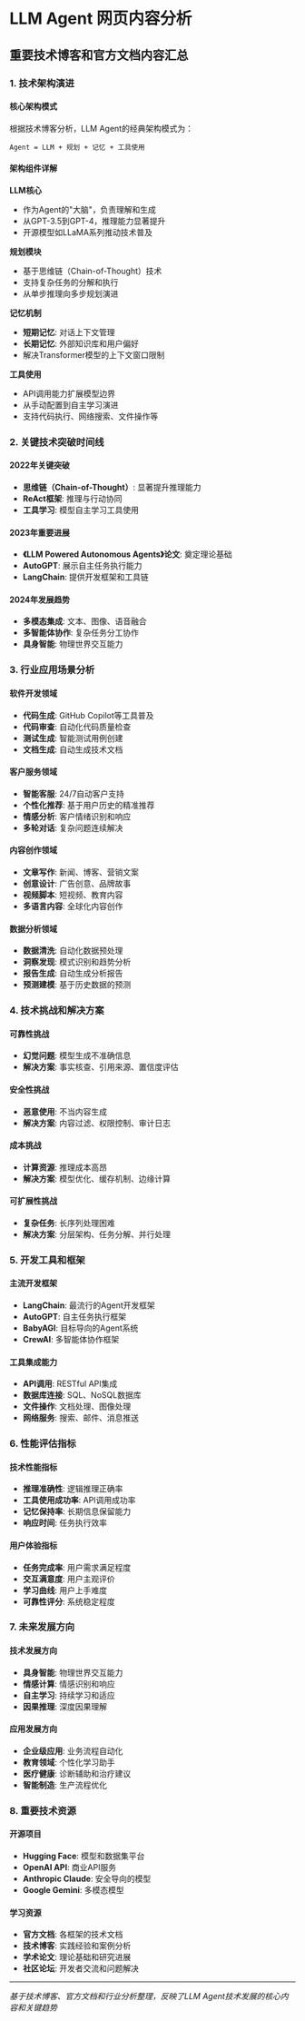 # LLM Agent 网页内容分析

## 重要技术博客和官方文档内容汇总

### 1. 技术架构演进

#### 核心架构模式
根据技术博客分析，LLM Agent的经典架构模式为：
```
Agent = LLM + 规划 + 记忆 + 工具使用
```

#### 架构组件详解

**LLM核心**
- 作为Agent的"大脑"，负责理解和生成
- 从GPT-3.5到GPT-4，推理能力显著提升
- 开源模型如LLaMA系列推动技术普及

**规划模块**
- 基于思维链（Chain-of-Thought）技术
- 支持复杂任务的分解和执行
- 从单步推理向多步规划演进

**记忆机制**
- **短期记忆**: 对话上下文管理
- **长期记忆**: 外部知识库和用户偏好
- 解决Transformer模型的上下文窗口限制

**工具使用**
- API调用能力扩展模型边界
- 从手动配置到自主学习演进
- 支持代码执行、网络搜索、文件操作等

### 2. 关键技术突破时间线

#### 2022年关键突破
- **思维链（Chain-of-Thought）**: 显著提升推理能力
- **ReAct框架**: 推理与行动协同
- **工具学习**: 模型自主学习工具使用

#### 2023年重要进展
- **《LLM Powered Autonomous Agents》论文**: 奠定理论基础
- **AutoGPT**: 展示自主任务执行能力
- **LangChain**: 提供开发框架和工具链

#### 2024年发展趋势
- **多模态集成**: 文本、图像、语音融合
- **多智能体协作**: 复杂任务分工协作
- **具身智能**: 物理世界交互能力

### 3. 行业应用场景分析

#### 软件开发领域
- **代码生成**: GitHub Copilot等工具普及
- **代码审查**: 自动化代码质量检查
- **测试生成**: 智能测试用例创建
- **文档生成**: 自动生成技术文档

#### 客户服务领域
- **智能客服**: 24/7自动客户支持
- **个性化推荐**: 基于用户历史的精准推荐
- **情感分析**: 客户情绪识别和响应
- **多轮对话**: 复杂问题连续解决

#### 内容创作领域
- **文章写作**: 新闻、博客、营销文案
- **创意设计**: 广告创意、品牌故事
- **视频脚本**: 短视频、教育内容
- **多语言内容**: 全球化内容创作

#### 数据分析领域
- **数据清洗**: 自动化数据预处理
- **洞察发现**: 模式识别和趋势分析
- **报告生成**: 自动生成分析报告
- **预测建模**: 基于历史数据的预测

### 4. 技术挑战和解决方案

#### 可靠性挑战
- **幻觉问题**: 模型生成不准确信息
- **解决方案**: 事实核查、引用来源、置信度评估

#### 安全性挑战
- **恶意使用**: 不当内容生成
- **解决方案**: 内容过滤、权限控制、审计日志

#### 成本挑战
- **计算资源**: 推理成本高昂
- **解决方案**: 模型优化、缓存机制、边缘计算

#### 可扩展性挑战
- **复杂任务**: 长序列处理困难
- **解决方案**: 分层架构、任务分解、并行处理

### 5. 开发工具和框架

#### 主流开发框架
- **LangChain**: 最流行的Agent开发框架
- **AutoGPT**: 自主任务执行框架
- **BabyAGI**: 目标导向的Agent系统
- **CrewAI**: 多智能体协作框架

#### 工具集成能力
- **API调用**: RESTful API集成
- **数据库连接**: SQL、NoSQL数据库
- **文件操作**: 文档处理、图像处理
- **网络服务**: 搜索、邮件、消息推送

### 6. 性能评估指标

#### 技术性能指标
- **推理准确性**: 逻辑推理正确率
- **工具使用成功率**: API调用成功率
- **记忆保持率**: 长期信息保留能力
- **响应时间**: 任务执行效率

#### 用户体验指标
- **任务完成率**: 用户需求满足程度
- **交互满意度**: 用户主观评价
- **学习曲线**: 用户上手难度
- **可靠性评分**: 系统稳定程度

### 7. 未来发展方向

#### 技术发展方向
- **具身智能**: 物理世界交互能力
- **情感计算**: 情感识别和响应
- **自主学习**: 持续学习和适应
- **因果推理**: 深度因果理解

#### 应用发展方向
- **企业级应用**: 业务流程自动化
- **教育领域**: 个性化学习助手
- **医疗健康**: 诊断辅助和治疗建议
- **智能制造**: 生产流程优化

### 8. 重要技术资源

#### 开源项目
- **Hugging Face**: 模型和数据集平台
- **OpenAI API**: 商业API服务
- **Anthropic Claude**: 安全导向的模型
- **Google Gemini**: 多模态模型

#### 学习资源
- **官方文档**: 各框架的技术文档
- **技术博客**: 实践经验和案例分析
- **学术论文**: 理论基础和研究进展
- **社区论坛**: 开发者交流和问题解决

---
*基于技术博客、官方文档和行业分析整理，反映了LLM Agent技术发展的核心内容和关键趋势*